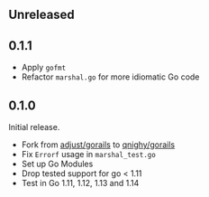 ## Unreleased

## 0.1.1

- Apply `gofmt`
- Refactor `marshal.go` for more idiomatic Go code

## 0.1.0

Initial release.

- Fork from [adjust/gorails](https://github.com/adjust/gorails) to [qnighy/gorails](https://github.com/qnighy/gorails)
- Fix `Errorf` usage in `marshal_test.go`
- Set up Go Modules
- Drop tested support for go < 1.11
- Test in Go 1.11, 1.12, 1.13 and 1.14

